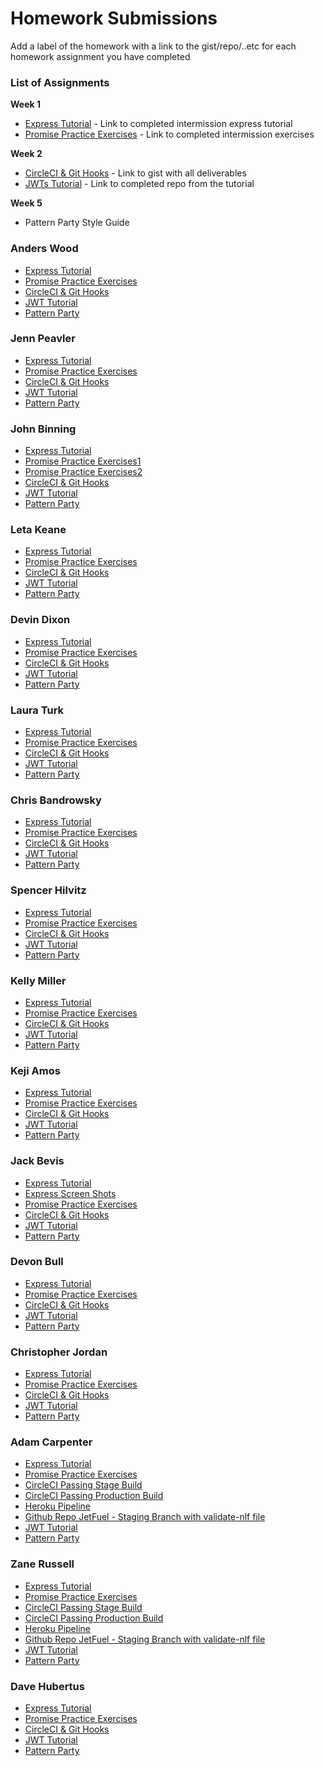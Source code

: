 # Homework Submissions

Add a label of the homework with a link to the gist/repo/..etc for each homework assignment you have completed

### List of Assignments

**Week 1**

* [Express Tutorial](https://www.tutorialspoint.com/nodejs/nodejs_express_framework.htm) - Link to completed intermission express tutorial
* [Promise Practice Exercises](https://gist.github.com/robbiejaeger/dc8f55c1f9462741090862f736b82cab) - Link to completed intermission exercises

**Week 2**

* [CircleCI & Git Hooks](https://gist.github.com/brittanystoroz/16b1a223d70dc6b73e8313cb7c9666c5) - Link to gist with all deliverables
* [JWTs Tutorial](http://frontend.turing.io/lessons/security-with-jwts.html) - Link to completed repo from the tutorial

**Week 5**

* Pattern Party Style Guide


### Anders Wood

* [Express Tutorial](https://github.com/anderswood/mod-4-hw/blob/master/express-server.js)
* [Promise Practice Exercises](https://github.com/anderswood/mod-4-hw/blob/master/promises.js)
* [CircleCI & Git Hooks](https://gist.github.com/anderswood/43b05e613346722058858d7a65b2f3e6)
* [JWT Tutorial]()
* [Pattern Party]()

### Jenn Peavler

* [Express Tutorial](https://gist.github.com/jennPeavler/e1a8d6f4e4d64c2a00f91b7e7fb03aec)
* [Promise Practice Exercises](https://gist.github.com/jennPeavler/1f47b49f861e850b509fe685eb8e2d26)
* [CircleCI & Git Hooks](https://gist.github.com/DBULL7/5d344f5432a8703902f217deba13772d)
* [JWT Tutorial](https://github.com/jennPeavler/jwt-lesson)
* [Pattern Party]()

### John Binning

* [Express Tutorial](https://gist.github.com/JohnBinning/d661be74fcbc63f777f669b56f1ab4ba)
* [Promise Practice Exercises1](https://repl.it/JDEP/2)
* [Promise Practice Exercises2](https://repl.it/JDGv/4)
* [CircleCI & Git Hooks](https://gist.github.com/JohnBinning/cf5e15a9dabedcdb02c45a44d795db2d)
* [JWT Tutorial](https://github.com/JohnBinning/jwt-tutorial)
* [Pattern Party]()

### Leta Keane

* [Express Tutorial](https://gist.github.com/letakeane/bfc765bd97da8d27ac95f59ff3c78a68)
* [Promise Practice Exercises](https://repl.it/JCv4/9)
* [CircleCI & Git Hooks](https://gist.github.com/JohnBinning/cf5e15a9dabedcdb02c45a44d795db2d)
* [JWT Tutorial]()
* [Pattern Party]()

### Devin Dixon

* [Express Tutorial](https://gist.github.com/devthehuman/89b8ca98980ccf73a8a0653422ea354e)
* [Promise Practice Exercises](https://gist.github.com/devthehuman/53859cabf66b88d23b283b361327f9f3)
* [CircleCI & Git Hooks]()
* [JWT Tutorial]()
* [Pattern Party]()

### Laura Turk

* [Express Tutorial](https://github.com/lauraturk/express_tutorial)
* [Promise Practice Exercises](https://repl.it/JQcD/1)
* [CircleCI & Git Hooks](https://gist.github.com/lauraturk/263adc607f171b6a2b9c99752ef37b90)
* [JWT Tutorial](https://github.com/lauraturk/jwt-practice)
* [Pattern Party]()

### Chris Bandrowsky

* [Express Tutorial](https://gist.github.com/cbandrow/81b0a262c43d76fdddf14c63d60bfcf3)
* [Promise Practice Exercises](https://repl.it/JAaF/2)
* [CircleCI & Git Hooks](https://gist.github.com/cbandrow/2f65f7e1bba71c02c93281a3eda6f6f9)
* [JWT Tutorial](https://github.com/cbandrow/jvt-practice)
* [Pattern Party]()

### Spencer Hilvitz

* [Express Tutorial](https://github.com/hilvitzs/express-tutorial)
* [Promise Practice Exercises](https://github.com/hilvitzs/promises)
* [CircleCI & Git Hooks]()
* [JWT Tutorial]()
* [Pattern Party]()

### Kelly Miller

* [Express Tutorial](http://imgur.com/Xen1NJA)
* [Promise Practice Exercises](https://repl.it/JCu7/2)
* [CircleCI & Git Hooks](https://gist.github.com/kellymiller6/3b8894127bd1c4b8b2a7ff4ff6e4c4e5)
* [JWT Tutorial](https://github.com/kellymiller6/jwt-tutorial)
* [Pattern Party]()

### Keji Amos

* [Express Tutorial](https://github.com/kamos1/express-tut)
* [Promise Practice Exercises](https://repl.it/JB4q/4)
* [CircleCI & Git Hooks](https://gist.github.com/kellymiller6/3b8894127bd1c4b8b2a7ff4ff6e4c4e5)
* [JWT Tutorial](https://github.com/kamos1/jwt)
* [Pattern Party]()

### Jack Bevis

* [Express Tutorial](https://github.com/jbevis/express-tutorial)
* [Express Screen Shots](http://imgur.com/a/CS3LN)
* [Promise Practice Exercises](https://gist.github.com/jbevis/1a1ab8304b70d474f5924fa6cdf41f7a)
* [CircleCI & Git Hooks](https://gist.github.com/anderswood/43b05e613346722058858d7a65b2f3e6)
* [JWT Tutorial](https://github.com/jbevis/jwt-tutorial)
* [Pattern Party]()

### Devon Bull

* [Express Tutorial]()
* [Promise Practice Exercises]()
* [CircleCI & Git Hooks](https://gist.github.com/DBULL7/5d344f5432a8703902f217deba13772d)
* [JWT Tutorial]()
* [Pattern Party]()

### Christopher Jordan

* [Express Tutorial]()
* [Promise Practice Exercises]()
* [CircleCI & Git Hooks]()
* [JWT Tutorial]()
* [Pattern Party]()

### Adam Carpenter

* [Express Tutorial]()
* [Promise Practice Exercises]()
* [CircleCI Passing Stage Build](http://imgur.com/SnYWzum)
* [CircleCI Passing Production Build](http://imgur.com/Q9kjfRV)
* [Heroku Pipeline](http://imgur.com/IxY3vZ4)
* [Github Repo JetFuel - Staging Branch with validate-nlf file](https://github.com/Adamj1232/Jet-Fuel/tree/staging)
* [JWT Tutorial]()
* [Pattern Party]()

### Zane Russell

* [Express Tutorial]()
* [Promise Practice Exercises]()
* [CircleCI Passing Stage Build](http://imgur.com/SnYWzum)
* [CircleCI Passing Production Build](http://imgur.com/Q9kjfRV)
* [Heroku Pipeline](http://imgur.com/IxY3vZ4)
* [Github Repo JetFuel - Staging Branch with validate-nlf file](https://github.com/Adamj1232/Jet-Fuel/tree/staging)
* [JWT Tutorial]()
* [Pattern Party]()

### Dave Hubertus

* [Express Tutorial]()
* [Promise Practice Exercises]()
* [CircleCI & Git Hooks]()
* [JWT Tutorial]()
* [Pattern Party]()
